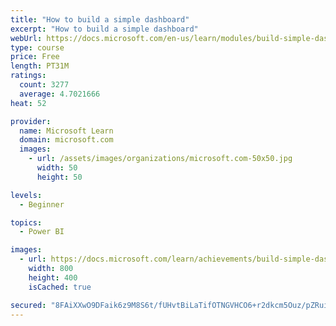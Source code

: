 ```yaml
---
title: "How to build a simple dashboard"
excerpt: "How to build a simple dashboard"
webUrl: https://docs.microsoft.com/en-us/learn/modules/build-simple-dashboard/
type: course
price: Free
length: PT31M
ratings:
  count: 3277
  average: 4.7021666
heat: 52

provider:
  name: Microsoft Learn
  domain: microsoft.com
  images:
    - url: /assets/images/organizations/microsoft.com-50x50.jpg
      width: 50
      height: 50

levels:
  - Beginner

topics:
  - Power BI

images:
  - url: https://docs.microsoft.com/learn/achievements/build-simple-dashboard-social.png
    width: 800
    height: 400
    isCached: true

secured: "8FAiXXwO9DFaik6z9M8S6t/fUHvtBiLaTifOTNGVHCO6+r2dkcm5Ouz/pZRui9xtsw0diIc33/U0GGyyWmV1hE1i1U1FUZd9VMKHoa0SV9tZxwmDi5NMpFfs+QOJ/v7CC/bUsj90fpU+EhfnzD9T548sUzPvHGQbUB5rzjGJxsFgRSl02nJHpQssQrZbQkSzJNKMla//PPYDsIvv5LSSmEgBZeDKqedztO/8o9pzbxXCWJuIrFzXRuCDMlYohw0nE0I+vzCvHvVi2GAkBd+zgLZyz/HzzPoQJBx+XLivxgU08bZUZapb/TAVVrJGnWwq5Ep3oyVtU8B/u2eZysuWXL2/ZfrX5gGwtDoKOWR5VBKSqrxMFdZUmnt8FPIIGN+mJ5HkBBp7+5vCR9oPAvpWFxxmIPC0cWN/B+GiVeX7lFk=;h0YWx3uf2NnMGpZYfWOWlA=="
---
```


